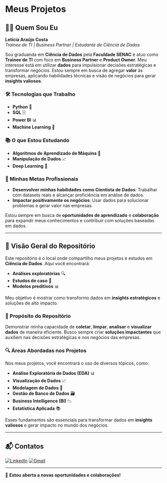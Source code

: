 # Meus Projetos

## 👩‍💻 Quem Sou Eu

**Letícia Araújo Costa**  
_Trainee de TI | Business Partner | Estudante de Ciência de Dados_

Sou graduanda em **Ciência de Dados** pela **Faculdade SENAC** e atuo como **Trainee de TI** com foco em **Business Partner** e **Product Owner**. Meu interesse está em utilizar **dados** para impulsionar decisões estratégicas e transformar negócios. Estou sempre em busca de agregar **valor** às empresas, aplicando habilidades técnicas e visão de negócios para gerar **insights valiosos**.

### 🛠️ Tecnologias que Trabalho

- **Python** 🐍
- **SQL** 🗄️
- **Power BI** 📊
- **Machine Learning** 🤖

### 📚 O que Estou Estudando

- **Algoritmos de Aprendizado de Máquina** 🤖
- **Manipulação de Dados** 📈
- **Deep Learning** 🧠

### 🎯 Minhas Metas Profissionais

- **Desenvolver minhas habilidades como Cientista de Dados**: Trabalhar com datasets reais e alcançar proficiência em análise de dados.
- **Impactar positivamente os negócios**: Usar dados para solucionar problemas e gerar valor nas empresas.

Estou sempre em busca de **oportunidades de aprendizado** e **colaboração** para expandir meus conhecimentos e contribuir com soluções baseadas em dados.

---

## 📂 Visão Geral do Repositório

Este repositório é o local onde compartilho meus projetos e estudos em **Ciência de Dados**. Aqui você encontrará:

- **Análises exploratórias** 🔍
- **Estudos de caso** 📝
- **Modelos preditivos** 📊

Meu objetivo é mostrar como transformo dados em **insights estratégicos** e soluções de alto impacto.

### 🎯 Propósito do Repositório

Demonstrar minha capacidade de **coletar**, **limpar**, **analisar** e **visualizar dados** de maneira eficiente. Busco sempre criar **soluções impactantes** que auxiliem nas decisões estratégicas e nos negócios das empresas.

### 🔍 Áreas Abordadas nos Projetos

Nos meus projetos, você encontrará o uso de diversos tópicos, como:

- **Análise Exploratória de Dados (EDA)** 📊
- **Visualização de Dados** 📈
- **Modelagem de Dados** 📐
- **Gestão de Banco de Dados** 🗃️
- **Business Intelligence (BI)** 📉
- **Estatística Aplicada** 📚

Esses fundamentos são essenciais para transformar dados em **insights valiosos** e gerar impacto no mundo dos negócios.

---

## 📬 Contatos

[![LinkedIn](https://raw.githubusercontent.com/maurodesouza/profile-readme-generator/master/src/assets/icons/social/linkedin/default.svg)]([https://www.linkedin.com/in/leticia-araujo-costa](https://www.linkedin.com/in/leticia-ar%C3%A1ujo/))  
[![Gmail](https://raw.githubusercontent.com/maurodesouza/profile-readme-generator/master/src/assets/icons/social/gmail/default.svg)](leticia99.costa@gmail.com)

---

🚀 **Estou aberta a novas oportunidades e colaborações!**
